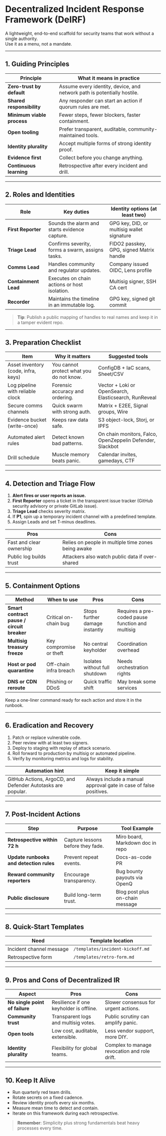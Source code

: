 # Decentralized Incident Response Framework (DeIRF)

A lightweight, end-to-end scaffold for security teams that work without a single authority.  
Use it as a menu, not a mandate.

---

## 1. Guiding Principles

| Principle | What it means in practice |
|-----------|---------------------------|
| **Zero-trust by default** | Assume every identity, device, and network path is potentially hostile. |
| **Shared responsibility** | Any responder can start an action if quorum rules are met. |
| **Minimum viable process** | Fewer steps, fewer blockers, faster containment. |
| **Open tooling** | Prefer transparent, auditable, community-maintained tools. |
| **Identity plurality** | Accept multiple forms of strong identity proof. |
| **Evidence first** | Collect before you change anything. |
| **Continuous learning** | Retrospective after every incident and drill. |

---

## 2. Roles and Identities

| Role | Key duties | Identity options (at least two) |
|------|-----------|----------------------------------|
| **First Reporter** | Sounds the alarm and starts evidence capture. | GPG key, DID, or multisig wallet signature |
| **Triage Lead** | Confirms severity, forms a swarm, assigns tasks. | FIDO2 passkey, GPG, signed Matrix handle |
| **Comms Lead** | Handles community and regulator updates. | Company issued OIDC, Lens profile |
| **Containment Lead** | Executes on chain actions or host isolation. | Multisig signer, SSH CA cert |
| **Recorder** | Maintains the timeline in an immutable log. | GPG key, signed git commit |

> **Tip**: Publish a public mapping of handles to real names and keep it in a tamper evident repo.

---

## 3. Preparation Checklist

| Item | Why it matters | Suggested tools |
|------|----------------|-----------------|
| Asset inventory (code, infra, keys) | You cannot protect what you do not know. | ConfigDB + IaC scans, Sheet/CSV |
| Log pipeline with reliable clock | Forensic accuracy and ordering. | Vector + Loki or OpenSearch, Elasticsearch, RunReveal |
| Secure comms channels | Quick swarm with strong auth. | Matrix + E2EE, Signal groups, Wire |
| Evidence bucket (write-once) | Keeps raw data safe. | S3 object-lock, Storj, or IPFS |
| Automated alert rules | Detect known bad patterns. | On chain monitors, Falco, OpenZeppelin Defender, Slackbot |
| Drill schedule | Muscle memory beats panic. | Calendar invites, gamedays, CTF |

---

## 4. Detection and Triage Flow

1. **Alert fires or user reports an issue.**  
2. **First Reporter** opens a ticket in the transparent issue tracker (GitHub security advisory or private GitLab issue).  
3. **Triage Lead** checks severity matrix.  
4. If **P1**, spin up a temporary incident channel with a predefined template.  
5. Assign Leads and set T-minus deadlines.

| Pros | Cons |
|------|------|
| Fast and clear ownership | Relies on people in multiple time zones being awake |
| Public log builds trust | Attackers also watch public data if over-shared |

---

## 5. Containment Options

| Method | When to use | Pros | Cons |
|--------|-------------|------|------|
| **Smart contract pause / circuit breaker** | Critical on-chain bug | Stops further damage instantly | Requires a pre-coded pause function and multisig |
| **Multisig treasury freeze** | Key compromise or theft | No central keyholder | Coordination overhead |
| **Host or pod quarantine** | Off-chain infra breach | Isolates without full shutdown | Needs orchestration rights |
| **DNS or CDN reroute** | Phishing or DDoS | Quick traffic shift | May break some services |

Keep a one-liner command ready for each action and store it in the runbook.

---

## 6. Eradication and Recovery

1. Patch or replace vulnerable code.  
2. Peer review with at least two signers.  
3. Deploy to staging with replay of attack scenario.  
4. Roll forward to production by multisig or automated pipeline.  
5. Verify by monitoring metrics and logs for stability.

| Automation hint | Keep it simple |
|-----------------|----------------|
| GitHub Actions, ArgoCD, and Defender Autotasks are popular. | Always include a manual approval gate in case of false positives. |

---

## 7. Post-Incident Actions

| Step | Purpose | Tool Example |
|------|---------|-------------|
| **Retrospective within 72 h** | Capture lessons before they fade. | Miro board, Markdown doc in repo |
| **Update runbooks and detection rules** | Prevent repeat events. | Docs-as-code PR |
| **Reward community reporters** | Encourage transparency. | Bug bounty payouts via OpenQ |
| **Public disclosure** | Build long-term trust. | Blog post plus on-chain message |

---

## 8. Quick-Start Templates

| Need | Template location |
|------|-------------------|
| Incident channel message | `/templates/incident-kickoff.md` |
| Retrospective form | `/templates/retro-form.md` |

---

## 9. Pros and Cons of Decentralized IR

| Aspect | Pros | Cons |
|--------|------|------|
| **No single point of failure** | Resilience if one keyholder is offline. | Slower consensus for urgent actions. |
| **Community trust** | Transparent logs and multisig votes. | Public scrutiny can amplify panic. |
| **Open tools** | Low cost, auditable, extensible. | Less vendor support, more DIY. |
| **Identity plurality** | Flexibility for global teams. | Complex to manage revocation and role drift. |

---

## 10. Keep It Alive

- Run quarterly red team drills.  
- Rotate secrets on a fixed cadence.  
- Review identity proofs every six months.  
- Measure mean time to detect and contain.  
- Iterate on this framework during each retrospective.

> **Remember**: Simplicity plus strong fundamentals beat heavy processes every time.
